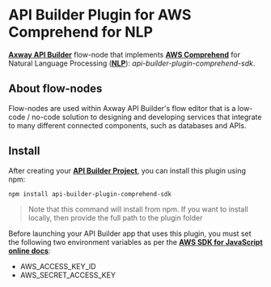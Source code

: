 # API Builder Plugin for AWS Comprehend for NLP

[**Axway API Builder**](https://docs.axway.com/bundle/API_Builder_4x_allOS_en/page/api_builder.html) flow-node that implements [**AWS Comprehend**](https://docs.aws.amazon.com/comprehend/index.html) for Natural Language Processing ([**NLP**](https://en.wikipedia.org/wiki/Natural_language_processing)): *api-builder-plugin-comprehend-sdk*.

## About flow-nodes

Flow-nodes are used within Axway API Builder's flow editor that is a low-code / no-code solution to designing and developing services
that integrate to many different connected components, such as databases and APIs.

## Install

After creating your [**API Builder Project**](https://docs.axway.com/bundle/API_Builder_4x_allOS_en/page/api_builder_getting_started_guide.html), you can install this plugin using npm:

```
npm install api-builder-plugin-comprehend-sdk
```

> Note that this command will install from npm. If you want to install locally, then provide the full path to the plugin folder

Before launching your API Builder app that uses this plugin, you must set the following two environment variables as per the [**AWS SDK for JavaScript online docs**](https://docs.aws.amazon.com/sdk-for-javascript/v2/developer-guide/loading-node-credentials-environment.html):

* AWS_ACCESS_KEY_ID
* AWS_SECRET_ACCESS_KEY
